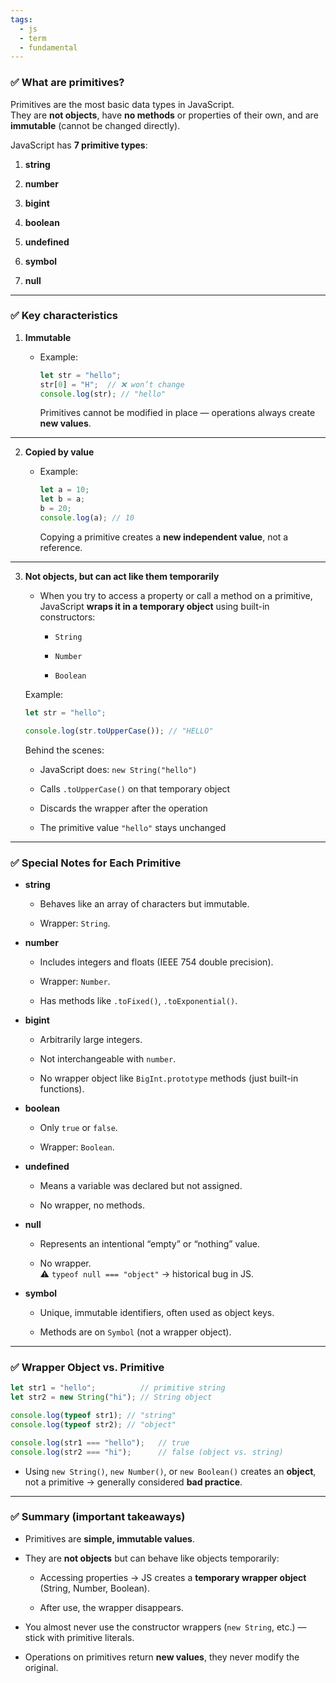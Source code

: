 ```yaml
---
tags:
  - js
  - term
  - fundamental
---
```


### ✅ What are primitives?

Primitives are the most basic data types in JavaScript.  
They are **not objects**, have **no methods** or properties of their own, and are **immutable** (cannot be changed directly).

JavaScript has **7 primitive types**:

1. **string**
    
2. **number**
    
3. **bigint**
    
4. **boolean**
    
5. **undefined**
    
6. **symbol**
    
7. **null**
    

---

### ✅ Key characteristics

1. **Immutable**
    
    - Example:
        
        ```js
        let str = "hello";
        str[0] = "H";  // ❌ won’t change
        console.log(str); // "hello"
        ```
        
        Primitives cannot be modified in place — operations always create **new values**.
        

---

2. **Copied by value**
    
    - Example:
        
        ```js
        let a = 10;
        let b = a;
        b = 20;
        console.log(a); // 10
        ```
        
        Copying a primitive creates a **new independent value**, not a reference.
        

---

3. **Not objects, but can act like them temporarily**
    
    - When you try to access a property or call a method on a primitive,  
        JavaScript **wraps it in a temporary object** using built-in constructors:
        
        - `String`
            
        - `Number`
            
        - `Boolean`
            
    
    Example:
    
    ```js
    let str = "hello";
    
    console.log(str.toUpperCase()); // "HELLO"
    ```
    
    Behind the scenes:
    
    - JavaScript does: `new String("hello")`
        
    - Calls `.toUpperCase()` on that temporary object
        
    - Discards the wrapper after the operation
        
    - The primitive value `"hello"` stays unchanged
        

---

### ✅ Special Notes for Each Primitive

- **string**
    
    - Behaves like an array of characters but immutable.
        
    - Wrapper: `String`.
        
- **number**
    
    - Includes integers and floats (IEEE 754 double precision).
        
    - Wrapper: `Number`.
        
    - Has methods like `.toFixed()`, `.toExponential()`.
        
- **bigint**
    
    - Arbitrarily large integers.
        
    - Not interchangeable with `number`.
        
    - No wrapper object like `BigInt.prototype` methods (just built-in functions).
        
- **boolean**
    
    - Only `true` or `false`.
        
    - Wrapper: `Boolean`.
        
- **undefined**
    
    - Means a variable was declared but not assigned.
        
    - No wrapper, no methods.
        
- **null**
    
    - Represents an intentional “empty” or “nothing” value.
        
    - No wrapper.  
        ⚠️ `typeof null === "object"` → historical bug in JS.
        
- **symbol**
    
    - Unique, immutable identifiers, often used as object keys.
        
    - Methods are on `Symbol` (not a wrapper object).
        

---

### ✅ Wrapper Object vs. Primitive

```js
let str1 = "hello";          // primitive string
let str2 = new String("hi"); // String object

console.log(typeof str1); // "string"
console.log(typeof str2); // "object"

console.log(str1 === "hello");   // true
console.log(str2 === "hi");      // false (object vs. string)
```

- Using `new String()`, `new Number()`, or `new Boolean()` creates an **object**, not a primitive → generally considered **bad practice**.
    

---

### ✅ Summary (important takeaways)

- Primitives are **simple, immutable values**.
    
- They are **not objects** but can behave like objects temporarily:
    
    - Accessing properties → JS creates a **temporary wrapper object** (String, Number, Boolean).
        
    - After use, the wrapper disappears.
        
- You almost never use the constructor wrappers (`new String`, etc.) — stick with primitive literals.
    
- Operations on primitives return **new values**, they never modify the original.
    
